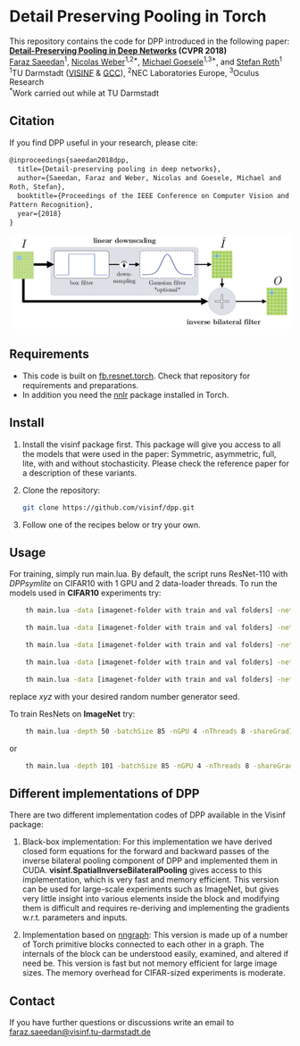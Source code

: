 
# Detail Preserving Pooling in Torch 

This repository contains the code for DPP introduced in the following paper:<br>
**[Detail-Preserving Pooling in Deep Networks](https://arxiv.org/abs/1804.04076) (CVPR 2018)**<br>
[Faraz Saeedan](http://www.visinf.tu-darmstadt.de/team_members/fsaeedan/fsaeedan.en.jsp)<sup>1</sup>, [Nicolas Weber](https://www.mergian.de)<sup>1,2*</sup>, [Michael Goesele](https://www.gcc.tu-darmstadt.de/home/we/michael_goesele/)<sup>1,3*</sup>, and [Stefan Roth](http://www.visinf.tu-darmstadt.de/team_members/sroth/sroth.en.jsp)<sup>1</sup><br>
<sup>1</sup>TU Darmstadt ([VISINF](http://www.visinf.tu-darmstadt.de/visinf/news/index.en.jsp) & [GCC](https://www.gcc.tu-darmstadt.de/home/index.en.jsp)),  <sup>2</sup>NEC Laboratories Europe,  <sup>3</sup>Oculus Research<br>
<sup>*</sup>Work carried out while at TU Darmstadt </p>


## Citation
If you find DPP useful in your research, please cite:

	@inproceedings{saeedan2018dpp,
	  title={Detail-preserving pooling in deep networks},
	  author={Saeedan, Faraz and Weber, Nicolas and Goesele, Michael and Roth, Stefan},
	  booktitle={Proceedings of the IEEE Conference on Computer Vision and Pattern Recognition},
	  year={2018}
	}

<center> <img src="./flowchart.png" width="800"> </center>


## Requirements
- This code is built on [fb.resnet.torch](https://github.com/facebook/fb.resnet.torch). Check that repository for requirements and preparations.
- In addition you need the [nnlr](https://github.com/gpleiss/nnlr) package installed in Torch.

## Install
 1. Install the visinf package first. This package will give you access to all the models that were used in the paper: Symmetric, asymmetric, full, lite, with and without stochasticity. Please check the reference paper for a description of these variants.
 2. Clone the repository:

    ```bash
    git clone https://github.com/visinf/dpp.git 
    ```
    
 3. Follow one of the recipes below or try your own.

## Usage
For training, simply run main.lua. By default, the script runs ResNet-110 with $DPP sym lite$ on CIFAR10 with 1 GPU and 2 data-loader threads.
To run the models used in **CIFAR10** experiments try:

```bash
    th main.lua -data [imagenet-folder with train and val folders] -netType resnetdpp -poolingType DPP_sym_lite -save [folder to save results] -stochasticity 'false' -manualSeed xyz
```
```bash
    th main.lua -data [imagenet-folder with train and val folders] -netType resnetdpp -poolingType DPP_asym_lite -save [folder to save results] -stochasticity 'false' -manualSeed xyz
```
```bash
    th main.lua -data [imagenet-folder with train and val folders] -netType resnetdpp -poolingType DPP_sym_full -save [folder to save results] -stochasticity 'false' -manualSeed xyz
```
```bash
    th main.lua -data [imagenet-folder with train and val folders] -netType resnetdpp -poolingType DPP_asym_full -save [folder to save results] -stochasticity 'false' -manualSeed xyz
```
```bash
    th main.lua -data [imagenet-folder with train and val folders] -netType resnetdpp -poolingType DPP_sym_lite -save [folder to save results] -stochasticity 'true' -manualSeed xyz
```
replace *xyz* with your desired random number generator seed.

To train ResNets on **ImageNet** try:
```bash
    th main.lua -depth 50 -batchSize 85 -nGPU 4 -nThreads 8 -shareGradInput true -data [imagenet-folder] -dataset imagenet -LR 0.033 -netType resnetdpp -poolingType DPP_sym_lite
```
or
```bash
    th main.lua -depth 101 -batchSize 85 -nGPU 4 -nThreads 8 -shareGradInput true -data [imagenet-folder] -dataset imagenet -LR 0.033 -netType resnetdpp -poolingType DPP_sym_lite
```

## Different implementations of DPP
There are two different implementation codes of DPP available in the Visinf package:

1. Black-box implementation: For this implementation we have derived closed form equations for the forward and backward passes of the inverse bilateral pooling component of DPP and implemented them in CUDA. **visinf.SpatialInverseBilateralPooling** gives access to this implementation, which is very fast and memory efficient. This version can be used for large-scale experiments such as ImageNet, but gives very little insight into various elements inside the block and modifying them is difficult and requires re-deriving and implementing the gradients w.r.t. parameters and inputs.

2. Implementation based on [nngraph](https://github.com/torch/nngraph): This version is made up of a number of Torch primitive blocks connected to each other in a graph. The internals of the block can be understood easily, examined, and altered if need be. This version is fast but not memory efficient for large image sizes. The memory overhead for CIFAR-sized experiments is moderate.

## Contact
If you have further questions or discussions write an email to faraz.saeedan@visinf.tu-darmstadt.de

